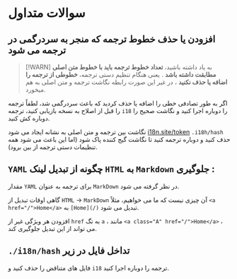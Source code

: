 # سوالات متداول

## افزودن یا حذف خطوط ترجمه که منجر به سردرگمی در ترجمه می شود

> [!WARN]
> به یاد داشته باشید، **تعداد خطوط ترجمه باید با خطوط متن اصلی مطابقت داشته باشد** .
> یعنی هنگام تنظیم دستی ترجمه، **خطوطی از ترجمه را اضافه یا حذف نکنید** ، در غیر این صورت رابطه نگاشت ترجمه و متن اصلی به هم میخورد.

اگر به طور تصادفی خطی را اضافه یا حذف کردید که باعث سردرگمی شد، لطفاً ترجمه را قبل از اصلاح به نسخه بازیابی کنید، ترجمه `i18` را دوباره اجرا کنید و نگاشت صحیح را دوباره کش کنید.

نگاشت بین ترجمه و متن اصلی به نشانه ایجاد می شود [i18n.site/token](//i18n.site/token) `.i18h/hash` حذف کنید و دوباره ترجمه کنید تا نگاشت گیج کننده پاک شود (اما این باعث می شود همه تنظیمات دستی ترجمه از بین برود).

## `YAML` چگونه از تبدیل لینک `HTML` به `Markdown` جلوگیری :

مقدار `YAML` برای ترجمه به عنوان `MarkDown` در نظر گرفته می شود.

گاهی اوقات تبدیل از `HTML` → `MarkDown` آن چیزی نیست که ما می خواهیم، مثلاً `<a href="/">Home</a>` به `[Home](/)` تبدیل می شود.

افزودن هر ویژگی غیر از `href` به تگ `a` ، مانند `<a class="A" href="/">Home</a>` ، می تواند از این تبدیل جلوگیری کند.

## `./i18n/hash` تداخل فایل در زیر

فایل های متناقض را حذف کنید و `i18` ترجمه را دوباره اجرا کنید.